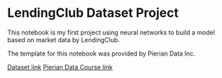 # LendingClub Dataset Project
This notebook is my first project using neural networks to build a model based on market data by LendingClub.

The template for this notebook was provided by Pierian Data Inc.

[Dataset link](https://www.kaggle.com/wordsforthewise/lending-club)
[Pierian Data Course link](https://www.udemy.com/course/python-for-data-science-and-machine-learning-bootcamp/)
